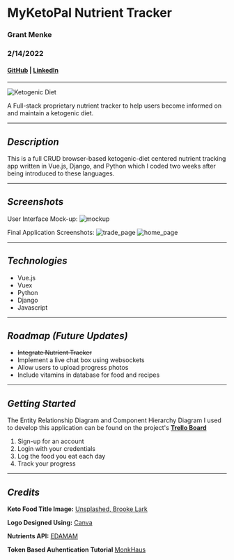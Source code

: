 # **MyKetoPal Nutrient Tracker**

### Grant Menke

### 2/14/2022

#### [GitHub](https://github.com/gmenke54) | [LinkedIn](https://www.linkedin.com/in/grant-menke-b81490223/)

---

![**Ketogenic Diet**](https://images.unsplash.com/photo-1490645935967-10de6ba17061?ixlib=rb-1.2.1&ixid=MnwxMjA3fDB8MHxwaG90by1wYWdlfHx8fGVufDB8fHx8&auto=format&fit=crop&w=1453&q=80)

A Full-stack proprietary nutrient tracker to help users become informed on and maintain a ketogenic diet.

---

## **_Description_**

This is a full CRUD browser-based ketogenic-diet centered nutrient tracking app written in Vue.js, Django, and Python which I coded two weeks after being introduced to these languages.

---

## **_Screenshots_**

User Interface Mock-up:
![**mockup**](resources/mockUp.jpeg)

Final Application Screenshots:
![**trade_page**](resources/screenshot.png)
![**home_page**](resources/screenshot2.png)

---

## **_Technologies_**

- Vue.js
- Vuex
- Python
- Django
- Javascript

---

## **_Roadmap (Future Updates)_**

- ~~Integrate Nutrient Tracker~~
- Implement a live chat box using websockets
- Allow users to upload progress photos
- Include vitamins in database for food and recipes

---

## **_Getting Started_**

<!-- ADD DEPLOYED LINK HERE: -->
<!-- #### [Deployed on Heroku](grantopoly.surge.sh/) -->

The Entity Relationship Diagram and Component Hierarchy Diagram I used to develop this application can be found on the project's **[Trello Board](https://trello.com/b/9IyxbjNg/keto-build)**

1. Sign-up for an account
2. Login with your credentials
3. Log the food you eat each day
4. Track your progress

---

## **_Credits_**

**Keto Food Title Image:** [Unsplashed, Brooke Lark](https://unsplash.com/photos/jUPOXXRNdcA)

**Logo Designed Using:** [Canva](https://www.canva.com/)

**Nutrients API:** [EDAMAM](https://developer.edamam.com/edamam-docs-nutrition-api)

**Token Based Auhentication Tutorial** [MonkHaus](https://www.youtube.com/watch?v=LXV4wn8scvM&t=2884s)
